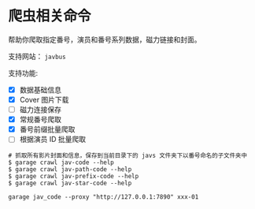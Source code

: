 # 爬虫相关命令

帮助你爬取指定番号，演员和番号系列数据，磁力链接和封面。

支持网站： `javbus`

支持功能:

- [x] 数据基础信息
- [x] Cover 图片下载
- [ ] 磁力连接保存
- [x] 常规番号爬取
- [x] 番号前缀批量爬取
- [ ] 根据演员 ID 批量爬取

```shell
# 抓取所有影片封面和信息，保存到当前目录下的 javs 文件夹下以番号命名的子文件夹中
$ garage crawl jav-code --help
$ garage crawl jav-path-code --help
$ garage crawl jav-prefix-code --help
$ garage crawl jav-star-code --help

garage jav_code --proxy "http://127.0.0.1:7890" xxx-01
```
